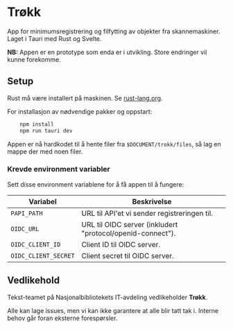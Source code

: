 # Trøkk

App for minimumsregistrering og filfytting av objekter fra skannemaskiner.
Laget i Tauri med Rust og Svelte.

**NB:** Appen er en prototype som enda er i utvikling. Store endringer vil kunne forekomme.


## Setup
Rust må være installert på maskinen. Se [rust-lang.org](https://www.rust-lang.org/tools/install).

For installasjon av nødvendige pakker og oppstart:

```bash
    npm install
    npm run tauri dev
```

Appen er nå hardkodet til å hente filer fra ```$DOCUMENT/trokk/files```, så lag en mappe der med noen filer.


### Krevde environment variabler

Sett disse environment variablene for å få appen til å fungere:

| Variabel             | Beskrivelse                                                |
|----------------------|------------------------------------------------------------|
| `PAPI_PATH`          | URL til API'et vi sender registreringen til.               |
| `OIDC_URL`           | URL til OIDC server (inkludert "protocol/openid-connect"). |
| `OIDC_CLIENT_ID`     | Client ID til OIDC server.                                 |
| `OIDC_CLIENT_SECRET` | Client secret til OIDC server.                             |



## Vedlikehold

Tekst-teamet på Nasjonalbibliotekets IT-avdeling vedlikeholder **Trøkk**.

Alle kan lage issues, men vi kan ikke garantere at alle blir tatt tak i. Interne behov går foran eksterne forespørsler.
